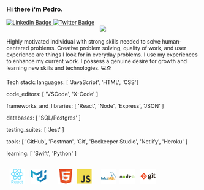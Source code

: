 ### Hi there i'm Pedro. 


<div id="badges">
  <a href="linkedin-URL">
  <img src="https://img.shields.io/badge/LinkedIn-blue?style=for-the-badge&logo=linkedin&logoColor=white" alt="LinkedIn Badge"/>
  </a>
  <a href="linkedin-URL">
  <img src="https://img.shields.io/badge/Twitter-blue?style=for-the-badge&logo=twitter&logoColor=white" alt="Twitter Badge"/>
  </a>
</div>




<div id="header" align="center">
  <img src="https://media.giphy.com/media/KJmbSTSyIzetubNgJ5/giphy.gif" width="100"/>
</div>

Highly motivated individual with strong skills needed to solve human-centered problems. Creative problem solving, quality of work, and user experience are things I look for in everyday problems. I use my experiences to enhance my current work. I possess a genuine desire for growth and learning new skills and technologies.
💻⚽️


Tech stack:
 languages: [ 'JavaScript', 'HTML', 'CSS']
 
 code_editors: [ 'VSCode', 'X-Code' ]
 
 frameworks_and_libraries: [ 'React', 'Node', 'Express', 'JSON' ]
 
 databases: [ 'SQL/Postgres' ]
 
 testing_suites: [ 'Jest' ]
 
 tools: [ 'GitHub', 'Postman', 'Git', 'Beekeeper Studio', 'Netlify', 'Heroku' ]
 
 learning: [ 'Swift', 'Python' ]
 
 <img src="https://komarev.com/ghpvc/?username=your-github-username&style=flat-square&color=blue" alt=""/>



<div>
  &nbsp;
  <img src="https://github.com/devicons/devicon/blob/master/icons/react/react-original-wordmark.svg" title="React" alt="React" width="40" height="40"/>&nbsp;
  &nbsp;
  <img src="https://github.com/devicons/devicon/blob/master/icons/materialui/materialui-original.svg" title="Material UI" alt="Material UI" width="40" height="40"/>&nbsp;
  &nbsp;
  &nbsp;
  &nbsp;
  <img src="https://github.com/devicons/devicon/blob/master/icons/html5/html5-original.svg" title="HTML5" alt="HTML" width="40" height="40"/>&nbsp;
  <img src="https://github.com/devicons/devicon/blob/master/icons/javascript/javascript-original.svg" title="JavaScript" alt="JavaScript" width="40" height="40"/>&nbsp;
  &nbsp;
  &nbsp;
  <img src="https://github.com/devicons/devicon/blob/master/icons/mysql/mysql-original-wordmark.svg" title="MySQL"  alt="MySQL" width="40" height="40"/>&nbsp;
  <img src="https://github.com/devicons/devicon/blob/master/icons/nodejs/nodejs-original-wordmark.svg" title="NodeJS" alt="NodeJS" width="40" height="40"/>&nbsp;
  &nbsp;
  <img src="https://github.com/devicons/devicon/blob/master/icons/git/git-original-wordmark.svg" title="Git" **alt="Git" width="40" height="40"/>
</div>

